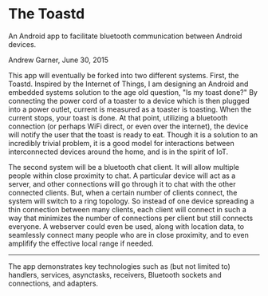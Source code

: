 # The Toastd
An Android app to facilitate bluetooth communication between Android devices.

Andrew Garner, June 30, 2015


This app will eventually be forked into two different systems.
First, the Toastd. Inspired by the Internet of Things, I am designing an Android and embedded systems solution to the age old question, "Is my toast done?" By connecting the power cord of a toaster to a device which is then plugged into a power outlet, current is measured as a toaster is toasting. When the current stops, your toast is done. At that point, utilizing a bluetooth connection (or perhaps WiFi direct, or even over the internet), the device will notify the user that the toast is ready to eat. Though it is a solution to an incredibly trivial problem, it is a good model for interactions between interconnected devices around the home, and is in the spirit of IoT.

The second system will be a bluetooth chat client. It will allow multiple people within close proximity to chat. A particular device will act as a server, and other connections will go through it to chat with the other connected clients. But, when a certain number of clients connect, the system will switch to a ring topology. So instead of one device spreading a thin connection between many clients, each client will connect in such a way that minimizes the number of connections per client but still connects everyone. A webserver could even be used, along with location data, to seamlessly connect many people who are in close proximity, and to even amplifify the effective local range if needed.

---------------------------------------------------------

The app demonstrates key technologies such as (but not limited to) handlers, services, asynctasks, receivers, Bluetooth sockets and connections, and adapters.
